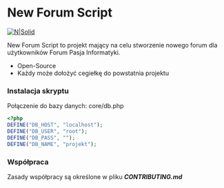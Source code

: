 # New Forum Script

[![N|Solid](https://forum.pasja-informatyki.pl/images/logo.png)]()

New Forum Script to projekt mający na celu stworzenie nowego forum dla użytkowników Forum Pasja Informatyki.

  - Open-Source
  - Każdy może dołożyć cegiełkę do powstatnia projektu

### Instalacja skryptu

Połączenie do bazy danych: core/db.php

```php
<?php
DEFINE("DB_HOST", "localhost");
DEFINE("DB_USER", "root");
DEFINE("DB_PASS", "");
DEFINE("DB_NAME", "projekt");
```

### Współpraca
Zasady współpracy są określone w pliku ***CONTRIBUTING.md***